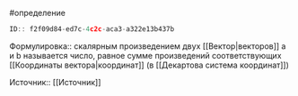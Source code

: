 #определение

```javascript
ID:: f2f09d84-ed7c-4c2c-aca3-a322e13b437b
```

Формулировка:: скалярным произведением двух [[Вектор|векторов]] a и b называется число, равное сумме произведений соответствующих [[Координаты вектора|координат]] (в [[Декартова система координат]])

Источник:: [[Источник]]